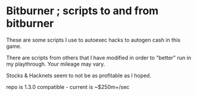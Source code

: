 # Bitburner ; scripts to and from bitburner

These are some scripts I use to autoexec hacks to autogen cash in this game.

There are scripts from others that I have modified in order to "better" run in my playthrough.
Your mileage may vary.

Stocks & Hacknets seem to not be as profitable as I hoped.

repo is 1.3.0 compatible - current is ~$250m+/sec
